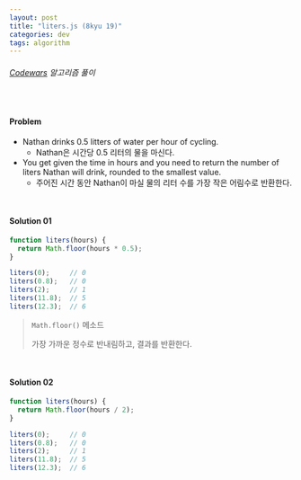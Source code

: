 ```yaml
---
layout: post
title: "liters.js (8kyu 19)"
categories: dev
tags: algorithm
---
```


###### [Codewars](https://www.codewars.com) 알고리즘 풀이

<br>

#### Problem

- Nathan drinks 0.5 litters of water per hour of cycling.
  - Nathan은 시간당 0.5 리터의 물을 마신다.
- You get given the time in hours and you need to return the number of liters Nathan will drink, rounded to the smallest value.
  - 주어진 시간 동안 Nathan이 마실 물의 리터 수를 가장 작은 어림수로 반환한다.

<br>

#### Solution 01

```js
function liters(hours) {
  return Math.floor(hours * 0.5);
}

liters(0);     // 0
liters(0.8);   // 0
liters(2);     // 1
liters(11.8);  // 5
liters(12.3);  // 6
```

> `Math.floor()` 메소드
>
> 가장 가까운 정수로 반내림하고, 결과를 반환한다.

<br>

#### Solution 02

```js
function liters(hours) {
  return Math.floor(hours / 2);
}

liters(0);     // 0
liters(0.8);   // 0
liters(2);     // 1
liters(11.8);  // 5
liters(12.3);  // 6
```

<br>

<br>
